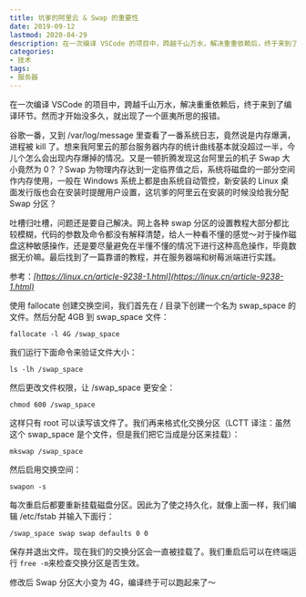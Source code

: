 ```yaml
---
title: 坑爹的阿里云 & Swap 的重要性
date: 2019-09-12
lastmod: 2020-04-29
description: 在一次编译 VSCode 的项目中，跨越千山万水，解决重重依赖后，终于来到了编译环节。然而才开始没多久，就出现了一个匪夷所思的报错。
categories:
- 技术
tags:
- 服务器
---
```



在一次编译 VSCode 的项目中，跨越千山万水，解决重重依赖后，终于来到了编译环节。然而才开始没多久，就出现了一个匪夷所思的报错。

谷歌一番，又到 /var/log/message 里查看了一番系统日志，竟然说是内存爆满，进程被 kill 了。想来我阿里云的那台服务器内存的统计曲线基本就没超过一半，今儿个怎么会出现内存爆掉的情况。又是一顿折腾发现这台阿里云的机子 Swap 大小竟然为 0？？Swap 为物理内存达到一定临界值之后，系统将磁盘的一部分空间作内存使用，一般在 Windows 系统上都是由系统自动管控，新安装的 Linux 桌面发行版也会在安装时提醒用户设置，这坑爹的阿里云在安装的时候没给我分配 Swap 分区？

吐槽归吐槽，问题还是要自己解决。网上各种 swap 分区的设置教程大部分都比较模糊，代码的参数及命令都没有解释清楚，给人一种看不懂的感觉～对于操作磁盘这种敏感操作，还是要尽量避免在半懂不懂的情况下进行这种高危操作，毕竟数据无价嘛。最后找到了一篇靠谱的教程，并在服务器端和树莓派端进行实践。

参考：_[https://linux.cn/article-9238-1.html](https://linux.cn/article-9238-1.html)_

使用 fallocate 创建交换空间，我们首先在 / 目录下创建一个名为 swap_space 的文件。然后分配 4GB 到 swap_space 文件：

```
fallocate -l 4G /swap_space
```

我们运行下面命令来验证文件大小：

```
ls -lh /swap_space
```

然后更改文件权限，让 /swap_space 更安全：

```
chmod 600 /swap_space
```

这样只有 root 可以读写该文件了。我们再来格式化交换分区（LCTT 译注：虽然这个 swap_space 是个文件，但是我们把它当成是分区来挂载）：

```
mkswap /swap_space
```

然后启用交换空间：

```
swapon -s
```

每次重启后都要重新挂载磁盘分区。因此为了使之持久化，就像上面一样，我们编辑 /etc/fstab 并输入下面行：

```
/swap_space swap swap defaults 0 0
```

保存并退出文件。现在我们的交换分区会一直被挂载了。我们重启后可以在终端运行 ` free -m `来检查交换分区是否生效。

修改后 Swap 分区大小变为 4G，编译终于可以跑起来了～